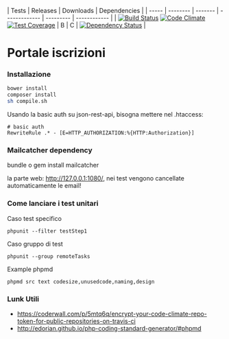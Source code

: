 | Tests | Releases | Downloads | Dependencies |
| ----- | -------- | ------- | ------------- | --------- | ------------ |
| [![Build Status](https://travis-ci.org/BitPrepared/dreamland-portal.svg?branch=master)](https://travis-ci.org/BitPrepared/dreamland-portal) [![Code Climate](https://codeclimate.com/github/BitPrepared/dreamland-portal/badges/gpa.svg)](https://codeclimate.com/github/BitPrepared/dreamland-portal) [![Test Coverage](https://codeclimate.com/github/BitPrepared/dreamland-portal/badges/coverage.svg)](https://codeclimate.com/github/BitPrepared/dreamland-portal) | B | C | [![Dependency Status](https://www.versioneye.com/user/projects/549a92496b1b81d9a40001ad/badge.svg?style=flat)](https://www.versioneye.com/user/projects/549a92496b1b81d9a40001ad) |




Portale iscrizioni
================

### Installazione

```bash 
bower install
composer install
sh compile.sh
```

Usando la basic auth su json-rest-api, bisogna mettere nel .htaccess:

```
# basic auth
RewriteRule .* - [E=HTTP_AUTHORIZATION:%{HTTP:Authorization}]
```

### Mailcatcher dependency
bundle
o
gem install mailcatcher

la parte web: http://127.0.0.1:1080/, nei test vengono cancellate automaticamente le email!


### Come lanciare i test unitari

Caso test specifico
```
phpunit --filter testStep1
```

Caso gruppo di test
```
phpunit --group remoteTasks
```

Example phpmd 
```
phpmd src text codesize,unusedcode,naming,design
```

### Lunk Utili

* https://coderwall.com/p/5mtq6q/encrypt-your-code-climate-repo-token-for-public-repositories-on-travis-ci
* http://edorian.github.io/php-coding-standard-generator/#phpmd